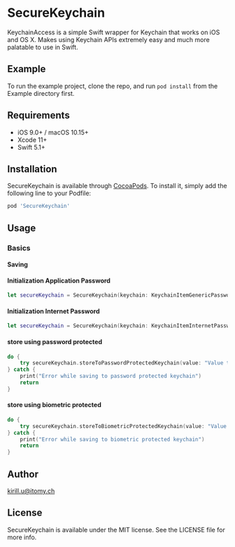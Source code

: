 # SecureKeychain

KeychainAccess is a simple Swift wrapper for Keychain that works on iOS and OS X. Makes using Keychain APIs extremely easy and much more palatable to use in Swift.

## Example

To run the example project, clone the repo, and run `pod install` from the Example directory first.

## Requirements

- iOS 9.0+ / macOS 10.15+
- Xcode 11+
- Swift 5.1+

## Installation

SecureKeychain is available through [CocoaPods](https://cocoapods.org). To install
it, simply add the following line to your Podfile:

```ruby
pod 'SecureKeychain'
```

## Usage

### Basics

#### Saving

#### Initialization Application Password

```swift
let secureKeychain = SecureKeychain(keychain: KeychainItemGenericPassword(service: "keychain.tests.com"), accessibility: .whenUnlocked, authenticationPolicy: .biometryAny)
```

#### Initialization Internet Password

```swift
let secureKeychain = SecureKeychain(keychain: KeychainItemInternetPassword(server: "https://keychain.tests.com"), accessibility: .whenUnlocked, authenticationPolicy: .biometryAny)
```

#### store using password protected

```swift
do {
    try secureKeychain.storeToPasswordProtectedKeychain(value: "Value to store in keychain", for: "PasswordProtectedKey", with: "Password")
} catch {
    print("Error while saving to password protected keychain")
    return
}
```

#### store using biometric protected

```swift
do {
    try secureKeychain.storeToBiometricProtectedKeychain(value: "Value to store in keychain", for: "BiometricKey")
} catch {
    print("Error while saving to biometric protected keychain")
    return
}
```

## Author

kirill.u@itomy.ch

## License

SecureKeychain is available under the MIT license. See the LICENSE file for more info.
